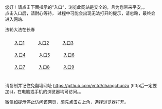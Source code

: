 您好！请点击下面指示的“入口”，浏览此网站是安全的，且为您带来平安。。 <br/>
点击入口后，请耐心等待， 过程中可能会出现无法打开的提示，请忽略，最终会进入网站. </br>

法轮大法在长春<br/>
<div style="padding:10px"><a style="margin:20px" target="_blank" href="https://dihww8dru5pb7.cloudfront.net/2Qpsp?fpqnxlg" id="ccLink1" rel="nofollow">入口1</a> <a target="_blank" style="margin:20px" href="https://d2hpqqj1ihzjqg.cloudfront.net/2Qpsp?xvdeplhe" id="ccLink2" rel="nofollow">入口2</a> <a style="margin:20px" target="_blank" href="https://dykrh0sonaymk.cloudfront.net/2Qpsp?eponfzq" id="ccLink3" rel="nofollow">入口3</a></div>

<div style="padding:10px" ><a style="margin:20px" target="_blank" href="https://dihww8dru5pb7.cloudfront.net/2Qpsp?fpqnxlg" id="ccLink4" rel="nofollow">入口4</a> <a style="margin:20px" href="https://d2hpqqj1ihzjqg.cloudfront.net/2Qpsp?xvdeplhe" target="_blank" id="ccLink5" rel="nofollow">入口5</a> <a style="margin:20px" href="https://dykrh0sonaymk.cloudfront.net/2Qpsp?eponfzq" target="_blank" id="ccLink6" rel="nofollow">入口6</a></div>

<div style="padding:10px"><a style="margin:20px" target="_blank" href="https://dihww8dru5pb7.cloudfront.net/2Qpsp?fpqnxlg" id="ccLink7" rel="nofollow">入口7</a> <a style="margin:20px" href="https://d2hpqqj1ihzjqg.cloudfront.net/2Qpsp?xvdeplhe" target="_blank" id="ccLink8" rel="nofollow">入口8</a> <a style="margin:20px" target="_blank" href="https://dykrh0sonaymk.cloudfront.net/2Qpsp?eponfzq" id="ccLink9" rel="nofollow">入口9</a></div>

<br/>



请复制并记住免翻墙网址 https://github.com/yntd/changchunzx (http后一定要加s)，在电脑或手机的浏览器均可访问。。<br/>

微信如提示停止访问该网页，须先点击右上角，选择浏览器打开。
